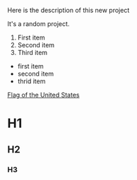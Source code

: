 Here is the description of this new project

It's a random project.

1. First item
2. Second item
3. Third item

- first item
- second item 
- thrid item

[Flag of the United States](https://en.wikipedia.org/wiki/Flag_of_the_United_States)

# H1

## H2

### H3